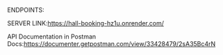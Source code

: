 ENDPOINTS:

SERVER LINK:https://hall-booking-hz1u.onrender.com/


API Documentation in Postman Docs:https://documenter.getpostman.com/view/33428479/2sA35Bc4rN
